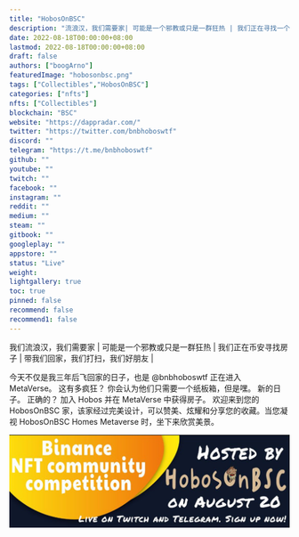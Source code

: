 ```yaml
---
title: "HobosOnBSC"
description: "流浪汉，我们需要家| 可能是一个邪教或只是一群狂热 | 我们正在寻找一个在币安衍生的家"
date: 2022-08-18T00:00:00+08:00
lastmod: 2022-08-18T00:00:00+08:00
draft: false
authors: ["boogArno"]
featuredImage: "hobosonbsc.png"
tags: ["Collectibles","HobosOnBSC"]
categories: ["nfts"]
nfts: ["Collectibles"]
blockchain: "BSC"
website: "https://dappradar.com/"
twitter: "https://twitter.com/bnbhoboswtf"
discord: ""
telegram: "https://t.me/bnbhoboswtf"
github: ""
youtube: ""
twitch: ""
facebook: ""
instagram: ""
reddit: ""
medium: ""
steam: ""
gitbook: ""
googleplay: ""
appstore: ""
status: "Live"
weight: 
lightgallery: true
toc: true
pinned: false
recommend: false
recommend1: false
---
```

我们流浪汉，我们需要家 | 可能是一个邪教或只是一群狂热 | 我们正在币安寻找房子 | 带我们回家，我们打扫，我们好朋友 |

今天不仅是我三年后飞回家的日子，也是
@bnbhoboswtf
  正在进入 MetaVerse。 这有多疯狂？ 你会认为他们只需要一个纸板箱，但是嘿。 新的日子。 正确的？ 加入 Hobos 并在 MetaVerse 中获得房子。
欢迎来到您的 HobosOnBSC 家，该家经过完美设计，可以赞美、炫耀和分享您的收藏。当您凝视 HobosOnBSC Homes Metaverse 时，坐下来欣赏美景。

![1080x360](1080x360.jpg)